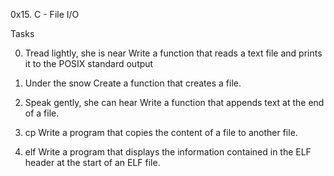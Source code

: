 0x15. C - File I/O

Tasks

0. Tread lightly, she is near
Write a function that reads a text file and prints it to the POSIX standard output

1. Under the snow
Create a function that creates a file.

2. Speak gently, she can hear
Write a function that appends text at the end of a file.

3. cp
Write a program that copies the content of a file to another file.

4. elf
Write a program that displays the information contained in the ELF header at the start of an ELF file.

